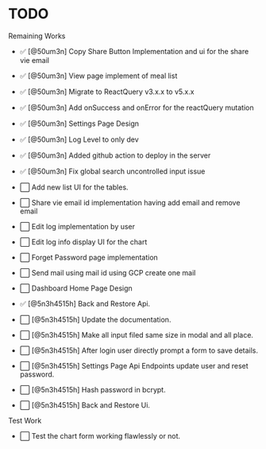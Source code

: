 # TODO

Remaining Works

- ✅ [@50um3n] Copy Share Button Implementation and ui for the share vie email
- ✅ [@50um3n] View page implement of meal list
- ✅ [@50um3n] Migrate to ReactQuery v3.x.x to v5.x.x
- ✅ [@50um3n] Add onSuccess and onError for the reactQuery mutation
- ✅ [@50um3n] Settings Page Design
- ✅ [@50um3n] Log Level to only dev
- ✅ [@50um3n] Added github action to deploy in the server
- ✅ [@50um3n] Fix global search uncontrolled input issue
- ⬜ Add new list UI for the tables.
- ⬜ Share vie email id implementation having add email and remove email
- ⬜ Edit log implementation by user
- ⬜ Edit log info display UI for the chart
- ⬜ Forget Password page implementation
- ⬜ Send mail using mail id using GCP create one mail
- ⬜ Dashboard Home Page Design

- ✅ [@5n3h4515h] Back and Restore Api.
- ⬜ [@5n3h4515h] Update the documentation.
- ⬜ [@5n3h4515h] Make all input filed same size in modal and all place.
- ⬜ [@5n3h4515h] After login user directly prompt a form to save details.
- ⬜ [@5n3h4515h] Settings Page Api Endpoints update user and reset password.
- ⬜ [@5n3h4515h] Hash password in bcrypt.
- ⬜ [@5n3h4515h] Back and Restore Ui.

Test Work

- ⬜ Test the chart form working flawlessly or not.
